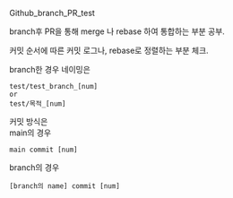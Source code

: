 Github_branch_PR_test

branch후 PR을 통해 merge 나 rebase 하여 통합하는 부분 공부.

커밋 순서에 따른 커밋 로그나, rebase로 정렬하는 부분 체크.

branch한 경우 네이밍은
```aiignore
test/test_branch_[num]
or
test/목적_[num]
```

커밋 방식은<br>
main의 경우 
```aiignore
main commit [num]
```
branch의 경우
```aiignore
[branch의 name] commit [num]
```